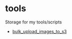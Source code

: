 # tools
Storage for my tools/scripts

* [bulk_upload_images_to_s3](https://github.com/KamilSupera/tools/bulk_upload_images_to_s3)